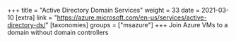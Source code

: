 +++
title = "Active Directory Domain Services"
weight = 33
date = 2021-03-10
[extra]
link = "https://azure.microsoft.com/en-us/services/active-directory-ds/"
[taxonomies]
groups = ["msazure"]
+++
Join Azure VMs to a domain without domain controllers

